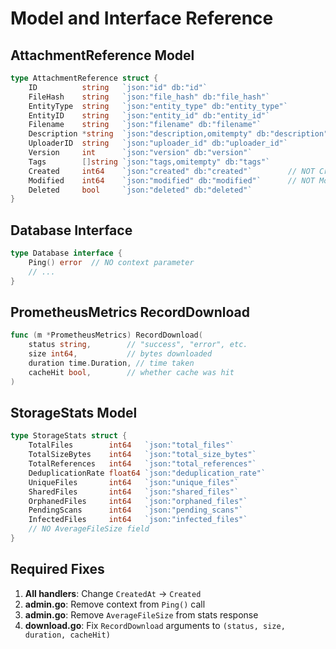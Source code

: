 # Model and Interface Reference

## AttachmentReference Model

```go
type AttachmentReference struct {
    ID          string   `json:"id" db:"id"`
    FileHash    string   `json:"file_hash" db:"file_hash"`
    EntityType  string   `json:"entity_type" db:"entity_type"`
    EntityID    string   `json:"entity_id" db:"entity_id"`
    Filename    string   `json:"filename" db:"filename"`
    Description *string  `json:"description,omitempty" db:"description"`
    UploaderID  string   `json:"uploader_id" db:"uploader_id"`
    Version     int      `json:"version" db:"version"`
    Tags        []string `json:"tags,omitempty" db:"tags"`
    Created     int64    `json:"created" db:"created"`        // NOT CreatedAt
    Modified    int64    `json:"modified" db:"modified"`      // NOT ModifiedAt
    Deleted     bool     `json:"deleted" db:"deleted"`
}
```

## Database Interface

```go
type Database interface {
    Ping() error  // NO context parameter
    // ...
}
```

## PrometheusMetrics RecordDownload

```go
func (m *PrometheusMetrics) RecordDownload(
    status string,        // "success", "error", etc.
    size int64,           // bytes downloaded
    duration time.Duration, // time taken
    cacheHit bool,        // whether cache was hit
)
```

## StorageStats Model

```go
type StorageStats struct {
    TotalFiles        int64   `json:"total_files"`
    TotalSizeBytes    int64   `json:"total_size_bytes"`
    TotalReferences   int64   `json:"total_references"`
    DeduplicationRate float64 `json:"deduplication_rate"`
    UniqueFiles       int64   `json:"unique_files"`
    SharedFiles       int64   `json:"shared_files"`
    OrphanedFiles     int64   `json:"orphaned_files"`
    PendingScans      int64   `json:"pending_scans"`
    InfectedFiles     int64   `json:"infected_files"`
    // NO AverageFileSize field
}
```

## Required Fixes

1. **All handlers**: Change `CreatedAt` → `Created`
2. **admin.go**: Remove context from `Ping()` call
3. **admin.go**: Remove `AverageFileSize` from stats response
4. **download.go**: Fix `RecordDownload` arguments to `(status, size, duration, cacheHit)`
